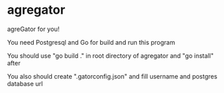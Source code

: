 # agregator
agreGator for you!

You need Postgresql and Go for build and run this program

You should use "go build ." in root directory of agregator and "go install" after

You also should create ".gatorconfig.json" and fill username and postgres database url